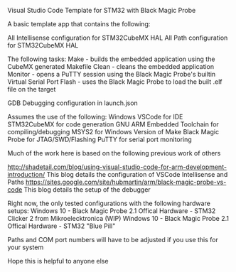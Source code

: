 Visual Studio Code Template for STM32 with Black Magic Probe

A basic template app that contains the following:

All Intellisense configuration for STM32CubeMX HAL
All Path configuration for STM32CubeMX HAL

The following tasks:
Make - builds the embedded application using the CubeMX generated Makefile
Clean - cleans the embedded application
Monitor - opens a PuTTY session using the Black Magic Probe's builtin Virtual Serial Port
Flash - uses the Black Magic Probe to load the built .elf file on the target

GDB Debugging configuration in launch.json

Assumes the use of the following:
Windows
VSCode for IDE
STM32CubeMX for code generation
GNU ARM Embedded Toolchain for compiling/debugging
MSYS2 for Windows Version of Make
Black Magic Probe for JTAG/SWD/Flashing
PuTTY for serial port monitoring

Much of the work here is based on the following previous work of others

http://shadetail.com/blog/using-visual-studio-code-for-arm-development-introduction/
This blog details the configuration of VSCode Intellisense and Paths
https://sites.google.com/site/hubmartin/arm/black-magic-probe-vs-code
This blog details the setup of the debugger

Right now, the only tested configurations with the following hardware setups:
Windows 10 - Black Magic Probe 2.1 Offical Hardware - STM32 Clicker 2 from Mikroelecktronica
(WIP) Windows 10 - Black Magic Probe 2.1 Offical Hardware - STM32 "Blue Pill"

Paths and COM port numbers will have to be adjusted if you use this for your system

Hope this is helpful to anyone else